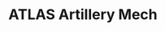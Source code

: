 ---
url: https://twitter.com/PlayStormgate/status/1657148925961457664
title: ATLAS Artillery Mech
description: |
    Meet the ATLAS Artillery Mech.

    Armies tremble at the sight of the Atlas' cannon: the notorious BFG. Research the Purification Ordnance upgrade to drop a blistering area of effect with each salvo.
thumbnail: https://pbs.twimg.com/media/Fv9enTMakAE0baf?format=jpg&name=large
---
